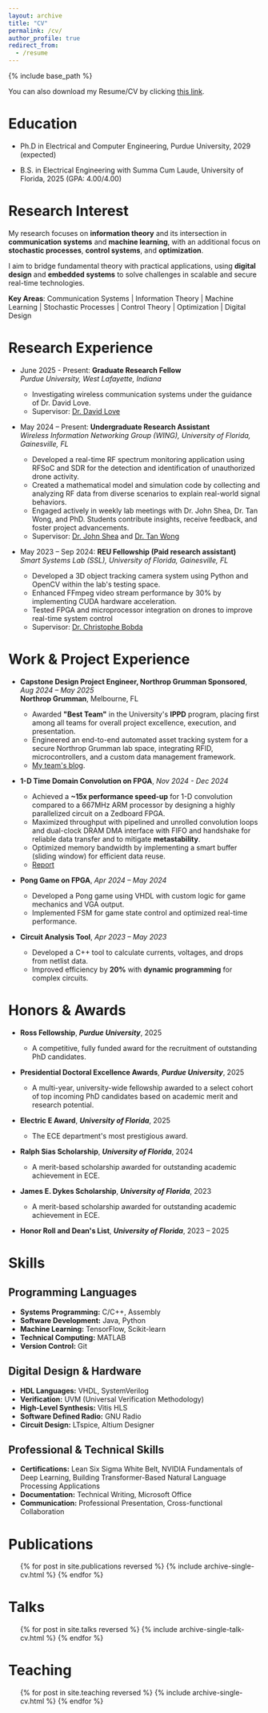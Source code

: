 ```yaml
---
layout: archive
title: "CV"
permalink: /cv/
author_profile: true
redirect_from:
  - /resume
---
```


{% include base_path %}

You can also download my Resume/CV by clicking [this link](/files/Resume/MichaelTung_Resume_2025_08_15.pdf). <!--* everytime change, also change the config cv too -->

Education
======
* Ph.D in Electrical and Computer Engineering, Purdue University, 2029 (expected)
<!--* M.S. in Jekyll, GitHub University, 2014 -->
* B.S. in Electrical Engineering with Summa Cum Laude, University of Florida, 2025 (GPA: 4.00/4.00)


# Research Interest
My research focuses on **information theory** and its intersection in **communication systems** and **machine learning**, 
with an additional focus on **stochastic processes**, **control systems**, and **optimization**. <br>

I aim to bridge fundamental theory with practical applications, using **digital design** and **embedded systems** to solve challenges in scalable and secure real-time technologies. <br>

**Key Areas**: Communication Systems | Information Theory | Machine Learning | Stochastic Processes | Control Theory | Optimization | Digital Design <br>


Research Experience
======
* June 2025 - Present: **Graduate Research Fellow** <br>
  _Purdue University, West Lafayette, Indiana_
	* Investigating wireless communication systems under the guidance of Dr. David Love. 
	* Supervisor: [Dr. David Love](https://engineering.purdue.edu/~djlove/)
  
* May 2024 – Present: **Undergraduate Research Assistant** <br>
  _Wireless Information Networking Group (WING), University of Florida, Gainesville, FL_
  * Developed a real-time RF spectrum monitoring application using RFSoC and SDR for the detection and identification of unauthorized drone activity.
  * Created a mathematical model and simulation code by collecting and analyzing RF data from diverse scenarios to explain real-world signal behaviors.
  * Engaged actively in weekly lab meetings with Dr. John Shea, Dr. Tan Wong, and PhD. Students contribute insights, receive feedback, and foster project advancements.
  * Supervisor: [Dr. John Shea](https://www.ece.ufl.edu/people/faculty/john-m-shea/) and [Dr. Tan Wong](https://www.ece.ufl.edu/people/faculty/tan-wong/)

* May 2023 – Sep 2024: **REU Fellowship (Paid research assistant)** <br>
  _Smart Systems Lab (SSL), University of Florida, Gainesville, FL_ 
  * Developed a 3D object tracking camera system using Python and OpenCV within the lab's testing space.
  * Enhanced FFmpeg video stream performance by 30% by implementing CUDA hardware acceleration.
  * Tested FPGA and microprocessor integration on drones to improve real-time system control
  * Supervisor: [Dr. Christophe Bobda](https://www.ece.ufl.edu/people/faculty/christophe-bobda/)

  
Work & Project Experience
======
* **Capstone Design Project Engineer, Northrop Grumman Sponsored**, _Aug 2024 – May 2025_ <br>
  **Northrop Grumman**, Melbourne, FL
	* Awarded **"Best Team"** in the University's **IPPD** program, placing first among all teams for overall project excellence, execution, and presentation.
	* Engineered an end-to-end automated asset tracking system for a secure Northrop Grumman lab space, integrating RFID, microcontrollers, and a custom data management framework.
	* [My team's blog](https://www.ippd.ufl.edu/blogs/ay2425team09/).

* **1-D Time Domain Convolution on FPGA**, _Nov 2024 - Dec 2024_ <br>
	* Achieved a **~15x performance speed-up** for 1-D convolution compared to a 667MHz ARM processor by designing a highly parallelized circuit on a Zedboard FPGA.
	* Maximized throughput with pipelined and unrolled convolution loops and dual-clock DRAM DMA interface with FIFO and handshake for reliable data transfer and to mitigate **metastability**.
	* Optimized memory bandwidth by implementing a smart buffer (sliding window) for efficient data reuse.
	* [Report](/posts/2024/12/Reconfig-final-project/)

* **Pong Game on FPGA**, _Apr 2024 – May 2024_ <br>
	* Developed a Pong game using VHDL with custom logic for game mechanics and VGA output.
	* Implemented FSM for game state control and optimized real-time performance.

* **Circuit Analysis Tool**, _Apr 2023 – May 2023_ <br>
	* Developed a C++ tool to calculate currents, voltages, and drops from netlist data.
	* Improved efficiency by **20%** with **dynamic programming** for complex circuits.


Honors & Awards
======
* **Ross Fellowship**, **_Purdue University_**, 2025
	* A competitive, fully funded award for the recruitment of outstanding PhD candidates.

* **Presidential Doctoral Excellence Awards**, **_Purdue University_**, 2025
	* A multi-year, university-wide fellowship awarded to a select cohort of top incoming PhD candidates based on academic merit and research potential.

* **Electric E Award**, **_University of Florida_**, 2025
	* The ECE department's most prestigious award.
	
* **Ralph Sias Scholarship**, **_University of Florida_**, 2024
	* A merit-based scholarship awarded for outstanding academic achievement in ECE.

* **James E. Dykes Scholarship**, **_University of Florida_**, 2023
	* A merit-based scholarship awarded for outstanding academic achievement in ECE.

* **Honor Roll and Dean's List**, **_University of Florida_**, 2023 – 2025


Skills
======
## Programming Languages
* **Systems Programming:** C/C++, Assembly
* **Software Development:** Java, Python
* **Machine Learning:** TensorFlow, Scikit-learn
* **Technical Computing:** MATLAB
* **Version Control:** Git

## Digital Design & Hardware
* **HDL Languages:** VHDL, SystemVerilog
* **Verification:** UVM (Universal Verification Methodology)
* **High-Level Synthesis:** Vitis HLS
* **Software Defined Radio:** GNU Radio
* **Circuit Design:** LTspice, Altium Designer

## Professional & Technical Skills
* **Certifications:** Lean Six Sigma White Belt, NVIDIA Fundamentals of Deep Learning, Building Transformer-Based Natural Language Processing Applications
* **Documentation:** Technical Writing, Microsoft Office
* **Communication:** Professional Presentation, Cross-functional Collaboration


Publications
======
  <ul>{% for post in site.publications reversed %}
    {% include archive-single-cv.html %}
  {% endfor %}</ul>
  
Talks
======
  <ul>{% for post in site.talks reversed %}
    {% include archive-single-talk-cv.html  %}
  {% endfor %}</ul>
  
Teaching
======
  <ul>{% for post in site.teaching reversed %}
    {% include archive-single-cv.html %}
  {% endfor %}</ul>
  
  
<!--  
Service and leadership
======
* Currently signed in to 43 different slack teams
-->